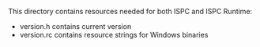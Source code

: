 This directory contains resources needed for both ISPC and ISPC Runtime:
* version.h contains current version
* version.rc contains resource strings for Windows binaries
